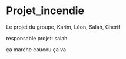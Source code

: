 # Projet_incendie
Le projet du groupe, Karim, Léon, Salah, Cherif

responsable projet: salah


ça marche
coucou ça va




